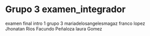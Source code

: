 # Grupo 3 examen_integrador
examen final intro 1 grupo 3
mariadelosangelesmagaz
franco lopez
Jhonatan Rios
Facundo Peñaloza
laura Gomez
